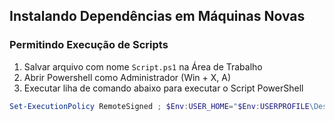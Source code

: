 ## Instalando Dependências em Máquinas Novas

### Permitindo Execução de Scripts

1. Salvar arquivo com nome `Script.ps1` na Área de Trabalho
2. Abrir Powershell como Administrador (Win + X, A)
3. Executar liha de comando abaixo para executar o Script PowerShell
```powershell
Set-ExecutionPolicy RemoteSigned ; $Env:USER_HOME="$Env:USERPROFILE\Desktop" ; cd $Env:USER_HOME ; .\Script.ps1
```
